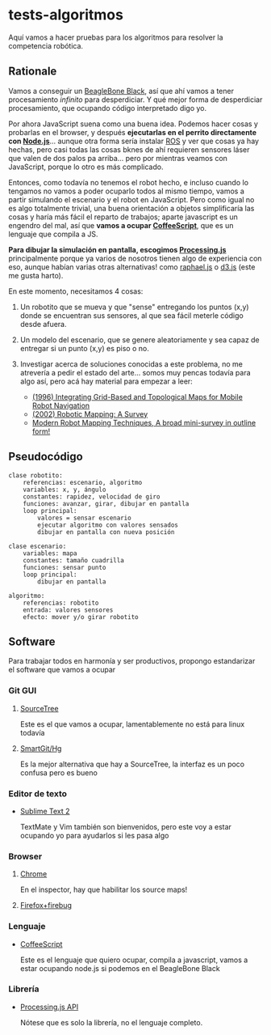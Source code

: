 tests-algoritmos
================

Aquí vamos a hacer pruebas para los algoritmos para resolver la competencia
robótica.

Rationale
---------

Vamos a conseguir un [BeagleBone Black][BBB], así que ahí
vamos a tener procesamiento _infinito_ para desperdiciar. Y qué mejor forma de
desperdiciar procesamiento, que ocupando código interpretado digo yo.

Por ahora JavaScript suena como una buena idea. Podemos hacer cosas y probarlas
en el browser, y después **ejecutarlas en el perrito directamente con
[Node.js][node]**… aunque otra forma sería instalar [ROS][ROS] y ver que cosas
ya hay hechas, pero casi todas las cosas bknes de ahí requieren sensores láser
que valen de dos palos pa arriba… pero por mientras veamos con JavaScript,
porque lo otro es más complicado.

Entonces, como todavía no tenemos el robot hecho, e incluso cuando lo tengamos
no vamos a poder ocuparlo todos al mismo tiempo, vamos a partir simulando el
escenario y el robot en JavaScript. Pero como igual no es algo totalmente
trivial, una buena orientación a objetos simplificaría las cosas y haría más
fácil el reparto de trabajos; aparte javascript es un engendro del mal, así que
**vamos a ocupar [CoffeeScript][coffee]**, que es un lenguaje que compila a JS.

**Para dibujar la simulación en pantalla, escogimos [Processing.js][p5js]**
principalmente porque ya varios de nosotros tienen algo de experiencia con eso,
aunque habían varias otras alternativas! como [raphael.js][raph] o [d3.js][d3]
(este me gusta harto).

[BBB]:    http://beagleboard.org/Products/BeagleBone+Black
[ROS]:    http://www.ros.org/
[node]:   http://nodejs.org
[coffee]: http://coffeescript.org
[p5js]:   http://processingjs.org
[raph]:   http://raphaeljs.com
[d3]:     http://d3js.org

En este momento, necesitamos 4 cosas:

1. Un robotito que se mueva y que "sense" entregando los puntos (x,y) donde se
encuentran sus sensores, al que sea fácil meterle código desde afuera.

2. Un modelo del escenario, que se genere aleatoriamente y sea capaz de entregar
si un punto (x,y) es piso o no.

3. Investigar acerca de soluciones conocidas a este problema, no me atrevería a
pedir el estado del arte… somos muy pencas todavía para algo así, pero acá hay
material para empezar a leer:
	* [(1996) Integrating Grid-Based and Topological Maps for Mobile Robot Navigation](http://www.ri.cmu.edu/pub_files/pub1/thrun_sebastian_1996_8/thrun_sebastian_1996_8.pdf)
	* [(2002) Robotic Mapping: A Survey](http://robots.stanford.edu/papers/thrun.mapping-tr.pdf)
	* [Modern Robot Mapping Techniques, A broad mini-survey in outline form!](http://cs.krisbeevers.com/research/rqnotes_jan06.pdf)


Pseudocódigo
------------
	clase robotito:
		referencias: escenario, algoritmo
		variables: x, y, ángulo
		constantes: rapidez, velocidad de giro
		funciones: avanzar, girar, dibujar en pantalla
		loop principal:
			valores = sensar escenario
			ejecutar algoritmo con valores sensados
			dibujar en pantalla con nueva posición

	clase escenario:
		variables: mapa
		constantes: tamaño cuadrilla
		funciones: sensar punto
		loop principal:
			dibujar en pantalla
			
	algoritmo:
		referencias: robotito
		entrada: valores sensores
		efecto: mover y/o girar robotito

Software
--------
Para trabajar todos en harmonía y ser productivos, propongo estandarizar el
software que vamos a ocupar

### Git GUI
1. [SourceTree](http://sourcetreeapp.com)

	Este es el que vamos a ocupar, lamentablemente no está para linux todavía

2. [SmartGit/Hg](http://www.syntevo.com/smartgithg/index.html)

	Es la mejor alternativa que hay a SourceTree, la interfaz es un poco confusa
	pero es bueno

### Editor de texto
* [Sublime Text 2](http://www.sublimetext.com)

	TextMate y Vim también son bienvenidos, pero este voy a estar ocupando yo
	para ayudarlos si les pasa algo

### Browser
1. [Chrome](https://www.google.com/chrome)

	En el inspector, hay que habilitar los source maps!

2. [Firefox+firebug](http://getfirebug.com)

### Lenguaje
* [CoffeeScript][coffee]

	Este es el lenguaje que quiero ocupar, compila a javascript, vamos a estar
	ocupando node.js si podemos en el BeagleBone Black

### Librería
* [Processing.js API][p5js]

	Nótese que es solo la librería, no el lenguaje completo.